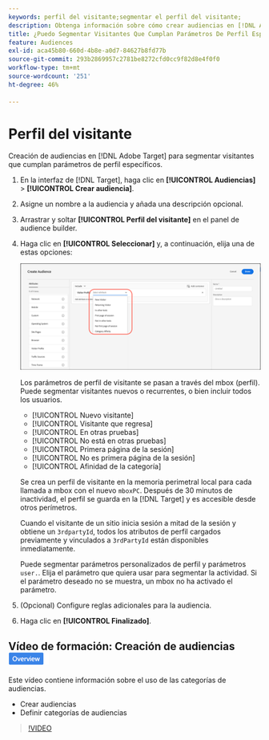 ```yaml
---
keywords: perfil del visitante;segmentar el perfil del visitante;
description: Obtenga información sobre cómo crear audiencias en [!DNL Adobe Target] para segmentar visitantes que cumplan parámetros de perfil específicos como visitante nuevo o recurrente, afinidad de la categoría, etc.
title: ¿Puedo Segmentar Visitantes Que Cumplan Parámetros De Perfil Específicos?
feature: Audiences
exl-id: aca45b80-660d-4b8e-a0d7-84627b8fd77b
source-git-commit: 293b2869957c2781be8272cfd0cc9f82d8e4f0f0
workflow-type: tm+mt
source-wordcount: '251'
ht-degree: 46%

---
```


# Perfil del visitante

Creación de audiencias en [!DNL Adobe Target] para segmentar visitantes que cumplan parámetros de perfil específicos.

1. En la interfaz de [!DNL Target], haga clic en **[!UICONTROL Audiencias]** > **[!UICONTROL Crear audiencia]**.
1. Asigne un nombre a la audiencia y añada una descripción opcional.
1. Arrastrar y soltar **[!UICONTROL Perfil del visitante]** en el panel de audience builder.

1. Haga clic en **[!UICONTROL Seleccionar]** y, a continuación, elija una de estas opciones:

   ![imagen target_visitor_profile](assets/target_visitor_profile.png)

   Los parámetros de perfil de visitante se pasan a través del mbox (perfil). Puede segmentar visitantes nuevos o recurrentes, o bien incluir todos los usuarios.

   * [!UICONTROL Nuevo visitante]
   * [!UICONTROL Visitante que regresa]
   * [!UICONTROL En otras pruebas]
   * [!UICONTROL No está en otras pruebas]
   * [!UICONTROL Primera página de la sesión]
   * [!UICONTROL No es primera página de la sesión]
   * [!UICONTROL Afinidad de la categoría]

   Se crea un perfil de visitante en la memoria perimetral local para cada llamada a mbox con el nuevo `mboxPC`. Después de 30 minutos de inactividad, el perfil se guarda en la [!DNL Target] y es accesible desde otros perímetros.

   Cuando el visitante de un sitio inicia sesión a mitad de la sesión y obtiene un `3rdpartyId`, todos los atributos de perfil cargados previamente y vinculados a `3rdPartyId` están disponibles inmediatamente.

   Puede segmentar parámetros personalizados de perfil y parámetros `user.`. Elija el parámetro que quiera usar para segmentar la actividad. Si el parámetro deseado no se muestra, un mbox no ha activado el parámetro.

1. (Opcional) Configure reglas adicionales para la audiencia.
1. Haga clic en **[!UICONTROL Finalizado]**.

## Vídeo de formación: Creación de audiencias ![Distintivo Información general](/help/main/assets/overview.png)

Este vídeo contiene información sobre el uso de las categorías de audiencias.

* Crear audiencias
* Definir categorías de audiencias

>[!VIDEO](https://video.tv.adobe.com/v/17392)
